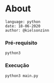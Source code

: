 # About

```
language: python
date: 18-06-2020
author: @kielsonzinn
```

### Pré-requisito

```
python3
```

### Execução

```
python3 main.py
```

